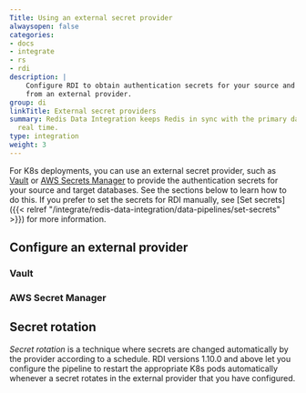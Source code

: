 ```yaml
---
Title: Using an external secret provider
alwaysopen: false
categories:
- docs
- integrate
- rs
- rdi
description: |
    Configure RDI to obtain authentication secrets for your source and target databases
    from an external provider.
group: di
linkTitle: External secret providers
summary: Redis Data Integration keeps Redis in sync with the primary database in near
  real time.
type: integration
weight: 3
---
```


For K8s deployments, you can use an external secret provider, such as
[Vault](https://developer.hashicorp.com/vault) or
[AWS Secrets Manager](https://aws.amazon.com/secrets-manager/) to provide
the authentication secrets for your source and target databases.
See the sections below to learn how to do this. If you prefer to set the secrets for RDI manually, see
[Set secrets]({{< relref "/integrate/redis-data-integration/data-pipelines/set-secrets" >}})
for more information.

## Configure an external provider

### Vault

### AWS Secret Manager

## Secret rotation

*Secret rotation* is a technique where secrets are changed automatically
by the provider according to a schedule.
RDI versions 1.10.0 and above let you configure the pipeline to
restart the appropriate K8s pods automatically whenever a secret rotates in
the external provider that you have configured.
